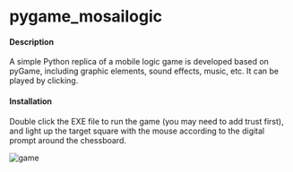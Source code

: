 # pygame_mosailogic

#### Description
A simple Python replica of a mobile logic game is developed based on pyGame, including graphic elements, sound effects, music, etc. It can be played by clicking.


#### Installation
Double click the EXE file to run the game (you may need to add trust first), and light up the target square with the mouse according to the digital prompt around the chessboard.


![game](https://img-blog.csdnimg.cn/e07638054b09477e83597372178ad690.png?x-oss-process=image/watermark,type_ZHJvaWRzYW5zZmFsbGJhY2s,shadow_50,text_Q1NETiBAU2Vvbl9QYW4=,size_13,color_FFFFFF,t_70,g_se,x_16)
